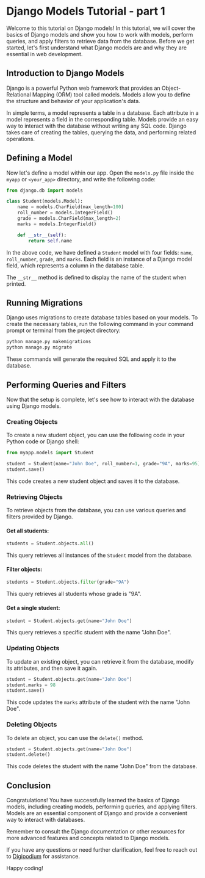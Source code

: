 # Django Models Tutorial - part 1

Welcome to this tutorial on Django models! In this tutorial, we will cover the basics of Django models and show you how to work with models, perform queries, and apply filters to retrieve data from the database.
Before we get started, let's first understand what Django models are and why they are essential in web development.

## Introduction to Django Models

Django is a powerful Python web framework that provides an Object-Relational Mapping (ORM) tool called models. Models allow you to define the structure and behavior of your application's data.

In simple terms, a model represents a table in a database. Each attribute in a model represents a field in the corresponding table. Models provide an easy way to interact with the database without writing any SQL code. Django takes care of creating the tables, querying the data, and performing related operations.

## Defining a Model

Now let's define a model within our app. Open the `models.py` file inside the `myapp` or `<your_app>` directory, and write the following code:

```python
from django.db import models

class Student(models.Model):
    name = models.CharField(max_length=100)
    roll_number = models.IntegerField()
    grade = models.CharField(max_length=2)
    marks = models.IntegerField()

    def __str__(self):
        return self.name
```

In the above code, we have defined a `Student` model with four fields: `name`, `roll_number`, `grade`, and `marks`. Each field is an instance of a Django model field, which represents a column in the database table.

The `__str__` method is defined to display the name of the student when printed.

## Running Migrations

Django uses migrations to create database tables based on your models. To create the necessary tables, run the following command in your command prompt or terminal from the project directory:

```bash
python manage.py makemigrations
python manage.py migrate
```

These commands will generate the required SQL and apply it to the database.

## Performing Queries and Filters

Now that the setup is complete, let's see how to interact with the database using Django models.

### Creating Objects

To create a new student object, you can use the following code in your Python code or Django shell:

```python
from myapp.models import Student

student = Student(name="John Doe", roll_number=1, grade="9A", marks=95)
student.save()
```

This code creates a new student object and saves it to the database.

### Retrieving Objects

To retrieve objects from the database, you can use various queries and filters provided by Django.

#### Get all students:

```python
students = Student.objects.all()
```

This query retrieves all instances of the `Student` model from the database.

#### Filter objects:

```python
students = Student.objects.filter(grade="9A")
```

This query retrieves all students whose grade is "9A".

#### Get a single student:

```python
student = Student.objects.get(name="John Doe")
```

This query retrieves a specific student with the name "John Doe".

### Updating Objects

To update an existing object, you can retrieve it from the database, modify its attributes, and then save it again.

```python
student = Student.objects.get(name="John Doe")
student.marks = 98
student.save()
```

This code updates the `marks` attribute of the student with the name "John Doe".

### Deleting Objects

To delete an object, you can use the `delete()` method.

```python
student = Student.objects.get(name="John Doe")
student.delete()
```

This code deletes the student with the name "John Doe" from the database.

## Conclusion

Congratulations! You have successfully learned the basics of Django models, including creating models, performing queries, and applying filters. Models are an essential component of Django and provide a convenient way to interact with databases.

Remember to consult the Django documentation or other resources for more advanced features and concepts related to Django models.

If you have any questions or need further clarification, feel free to reach out to [Digipodium](https://www.digipodium.com) for assistance.

Happy coding!
